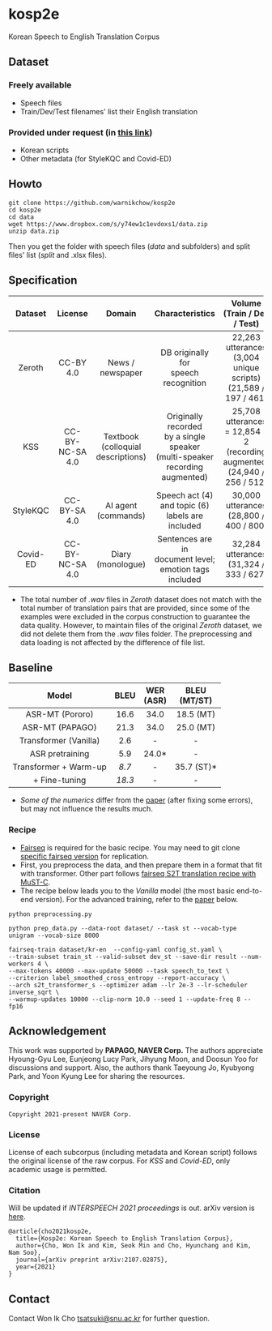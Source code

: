# kosp2e
Korean Speech to English Translation Corpus

## Dataset
### Freely available
* Speech files
* Train/Dev/Test filenames' list their English translation
### Provided under request (in [this link](https://docs.google.com/forms/d/1UTpOrKIWK9uzngh7eIm-3oAp5b5vTdBj4ZapHj8cyBI/edit))
* Korean scripts
* Other metadata (for StyleKQC and Covid-ED)

## Howto
```
git clone https://github.com/warnikchow/kosp2e
cd kosp2e
cd data
wget https://www.dropbox.com/s/y74ew1c1evdoxs1/data.zip
unzip data.zip
```
Then you get the folder with speech files (*data* and subfolders) and split files' list (*split* and .xlsx files).

## Specification
|  Dataset |     License     |                  Domain                  |                                    Characteristics                                   |                           Volume<br>(Train / Dev / Test)                           | Tokens<br>(ko / en) | Speakers<br>(Total) |
|:--------:|:---------------:|:----------------------------------------:|:------------------------------------------------------------------------------------:|:----------------------------------------------------------------------------------:|:-------------------:|:-------------------:|
|  Zeroth  |    CC-BY 4.0    |             News / newspaper             |                        DB originally for<br>speech recognition                       |         22,263 utterances<br>(3,004 unique scripts)<br>(21,589 / 197 / 461)        |      72K / 120K     |         115         |
|    KSS   | CC-BY-NC-SA 4.0 | Textbook<br>(colloquial<br>descriptions) | Originally recorded<br>by a single speaker<br>(multi-speaker<br>recording augmented) | 25,708 utterances<br>= 12,854 * 2<br>(recording augmented)<br>(24,940 / 256 / 512) |      64K / 95K      |          17         |
| StyleKQC |   CC-BY-SA 4.0  |          AI agent<br>(commands)          |                Speech act (4) <br>and topic (6)<br>labels are included               |                      30,000 utterances<br>(28,800 / 400 / 800)                     |     237K / 391K     |          60         |
| Covid-ED | CC-BY-NC-SA 4.0 |           Diary<br>(monologue)           |             Sentences are in<br>document level;<br>emotion tags included             |                      32,284 utterances<br>(31,324 / 333 / 627)                     |     358K / 571K     |          71         |

- The total number of *.wav* files in *Zeroth* dataset does not match with the total number of translation pairs that are provided, since some of the examples were excluded in the corpus construction to guarantee the data quality. However, to maintain files of the original *Zeroth* dataset, we did not delete them from the *.wav* files folder. The preprocessing and data loading is not affected by the difference of file list.

## Baseline
|            Model           | BLEU | WER<br>(ASR) | BLEU<br>(MT/ST) |
|:--------------------------:|:----:|:------------:|:---------------:|
| ASR-MT (Pororo)            | 16.6 |     34.0     |    18.5 (MT)    |
| ASR-MT (PAPAGO)            | 21.3 |     34.0     |    25.0 (MT)    |
| Transformer (Vanilla)      |  2.6 |       -      |        -        |
| ASR pretraining            |  5.9 |     24.0*    |        -        |
| Transformer + Warm-up      |  *8.7* |       -      |    35.7 (ST)*   |
|              + Fine-tuning | *18.3* |       -      |        -        |

- *Some of the numerics* differ from the [paper](https://arxiv.org/abs/2107.02875)  (after fixing some errors), but may not influence the results much.

### Recipe
- [Fairseq](https://github.com/pytorch/fairseq) is required for the basic recipe. You may need to git clone [specific fairseq version](https://github.com/pytorch/fairseq/tree/148327d8c1e3a5f9d17a11bbb1973a7cf3f955d3) for replication.
- First, you preprocess the data, and then prepare them in a format that fit with transformer. Other part follows [fairseq S2T translation recipe with MuST-C](https://github.com/pytorch/fairseq/tree/148327d8c1e3a5f9d17a11bbb1973a7cf3f955d3/examples/speech_to_text). 
- The recipe below leads you to the *Vanilla* model (the most basic end-to-end version). For the advanced training, refer to the [paper](https://arxiv.org/abs/2107.02875) below.
```
python preprocessing.py

python prep_data.py --data-root dataset/ --task st --vocab-type unigram --vocab-size 8000

fairseq-train dataset/kr-en  --config-yaml config_st.yaml \
--train-subset train_st --valid-subset dev_st --save-dir result --num-workers 4 \
--max-tokens 40000 --max-update 50000 --task speech_to_text \
--criterion label_smoothed_cross_entropy --report-accuracy \
--arch s2t_transformer_s --optimizer adam --lr 2e-3 --lr-scheduler inverse_sqrt \
--warmup-updates 10000 --clip-norm 10.0 --seed 1 --update-freq 8 --fp16 
```

## Acknowledgement
This work was supported by **PAPAGO, NAVER Corp.** The authors appreciate Hyoung-Gyu Lee, ‪Eunjeong Lucy Park, Jihyung Moon, and Doosun Yoo for discussions and support.‬  Also, the authors thank Taeyoung Jo, Kyubyong Park, and Yoon Kyung Lee for sharing the resources.

### Copyright
```
Copyright 2021-present NAVER Corp.
```

### License
License of each subcorpus (including metadata and Korean script) follows the original license of the raw corpus. For *KSS* and *Covid-ED*, only academic usage is permitted.

### Citation
Will be updated if *INTERSPEECH 2021 proceedings* is out. arXiv version is [here](https://arxiv.org/abs/2107.02875).
```
@article{cho2021kosp2e,
  title={Kosp2e: Korean Speech to English Translation Corpus},
  author={Cho, Won Ik and Kim, Seok Min and Cho, Hyunchang and Kim, Nam Soo},
  journal={arXiv preprint arXiv:2107.02875},
  year={2021}
}
```

## Contact
Contact Won Ik Cho tsatsuki@snu.ac.kr for further question.
